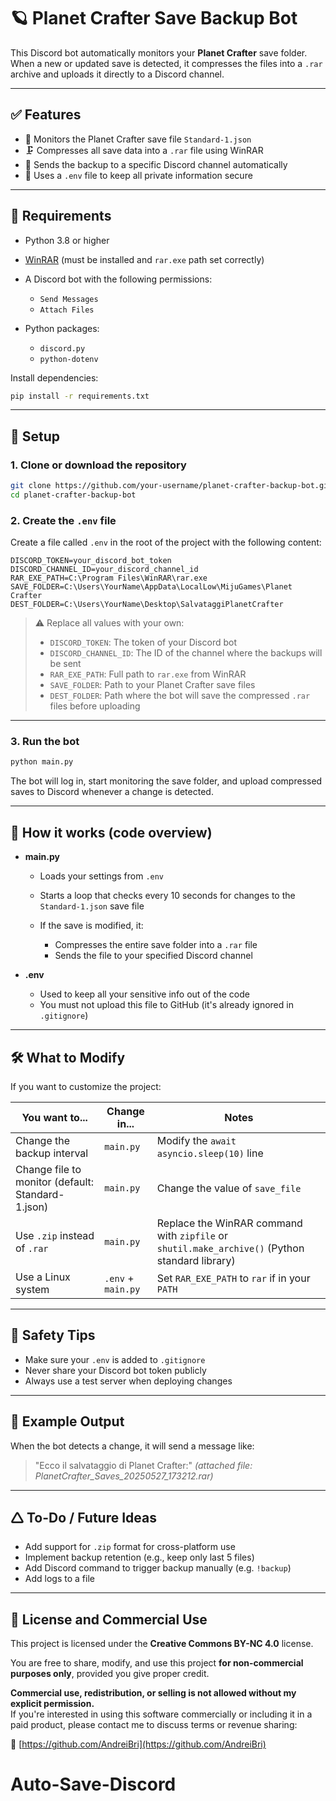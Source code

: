 # 🪐 Planet Crafter Save Backup Bot

This Discord bot automatically monitors your **Planet Crafter** save folder.
When a new or updated save is detected, it compresses the files into a `.rar` archive and uploads it directly to a Discord channel.

---

## ✅ Features

* 📁 Monitors the Planet Crafter save file `Standard-1.json`
* 🗜️ Compresses all save data into a `.rar` file using WinRAR
* 🤖 Sends the backup to a specific Discord channel automatically
* 🔐 Uses a `.env` file to keep all private information secure

---

## 🧠 Requirements

* Python 3.8 or higher
* [WinRAR](https://www.win-rar.com/start.html?&L=0) (must be installed and `rar.exe` path set correctly)
* A Discord bot with the following permissions:

  * `Send Messages`
  * `Attach Files`
* Python packages:

  * `discord.py`
  * `python-dotenv`

Install dependencies:

```bash
pip install -r requirements.txt
```

---

## 🚀 Setup

### 1. Clone or download the repository

```bash
git clone https://github.com/your-username/planet-crafter-backup-bot.git
cd planet-crafter-backup-bot
```

### 2. Create the `.env` file

Create a file called `.env` in the root of the project with the following content:

```env
DISCORD_TOKEN=your_discord_bot_token
DISCORD_CHANNEL_ID=your_discord_channel_id
RAR_EXE_PATH=C:\Program Files\WinRAR\rar.exe
SAVE_FOLDER=C:\Users\YourName\AppData\LocalLow\MijuGames\Planet Crafter
DEST_FOLDER=C:\Users\YourName\Desktop\SalvataggiPlanetCrafter
```

> ⚠️ Replace all values with your own:
>
> * `DISCORD_TOKEN`: The token of your Discord bot
> * `DISCORD_CHANNEL_ID`: The ID of the channel where the backups will be sent
> * `RAR_EXE_PATH`: Full path to `rar.exe` from WinRAR
> * `SAVE_FOLDER`: Path to your Planet Crafter save files
> * `DEST_FOLDER`: Path where the bot will save the compressed `.rar` files before uploading

---

### 3. Run the bot

```bash
python main.py
```

The bot will log in, start monitoring the save folder, and upload compressed saves to Discord whenever a change is detected.

---

## 🔄 How it works (code overview)

* **main.py**

  * Loads your settings from `.env`
  * Starts a loop that checks every 10 seconds for changes to the `Standard-1.json` save file
  * If the save is modified, it:

    * Compresses the entire save folder into a `.rar` file
    * Sends the file to your specified Discord channel

* **.env**

  * Used to keep all your sensitive info out of the code
  * You must not upload this file to GitHub (it's already ignored in `.gitignore`)

---

## 🛠️ What to Modify

If you want to customize the project:

| You want to...                                    | Change in...       | Notes                                                                                          |
| ------------------------------------------------- | ------------------ | ---------------------------------------------------------------------------------------------- |
| Change the backup interval                        | `main.py`          | Modify the `await asyncio.sleep(10)` line                                                      |
| Change file to monitor (default: Standard-1.json) | `main.py`          | Change the value of `save_file`                                                                |
| Use `.zip` instead of `.rar`                      | `main.py`          | Replace the WinRAR command with `zipfile` or `shutil.make_archive()` (Python standard library) |
| Use a Linux system                                | `.env` + `main.py` | Set `RAR_EXE_PATH` to `rar` if in your `PATH`                                                  |

---

## 🧼 Safety Tips

* Make sure your `.env` is added to `.gitignore`
* Never share your Discord bot token publicly
* Always use a test server when deploying changes

---

## 🧹 Example Output

When the bot detects a change, it will send a message like:

> "Ecco il salvataggio di Planet Crafter:"
> *(attached file: PlanetCrafter\_Saves\_20250527\_173212.rar)*

---

## 🛆 To-Do / Future Ideas

* Add support for `.zip` format for cross-platform use
* Implement backup retention (e.g., keep only last 5 files)
* Add Discord command to trigger backup manually (e.g. `!backup`)
* Add logs to a file

---

## 🚫 License and Commercial Use

This project is licensed under the **Creative Commons BY-NC 4.0** license.

You are free to share, modify, and use this project **for non-commercial purposes only**, provided you give proper credit.

**Commercial use, redistribution, or selling is not allowed without my explicit permission.**  
If you're interested in using this software commercially or including it in a paid product, please contact me to discuss terms or revenue sharing:

📩 [https://github.com/AndreiBri](https://github.com/AndreiBri)
# Auto-Save-Discord
